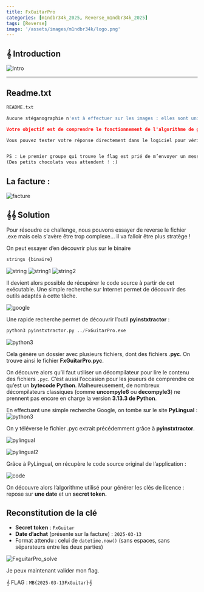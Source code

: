 ```yaml
---
title: FxGuitarPro
categories: [m1ndbr34k_2025, Reverse_m1ndbr34k_2025]
tags: [Reverse]  
image: '/assets/images/m1ndbr34k/logo.png'
---
```


## 𝄞 Introduction

![Intro](/assets/images/m1ndbr34k_2025/Reverse/FxGuitarPro/intro.png)

---

## Readme.txt 
```python
README.txt

Aucune stéganographie n'est à effectuer sur les images : elles sont uniquement nécessaires au bon fonctionnement du logiciel.

Votre objectif est de comprendre le fonctionnement de l'algorithme de génération de la clé de licence, afin de retrouver celle de votre ami !

Vous pouvez tester votre réponse directement dans le logiciel pour vérifier si vous avez trouvé la bonne clé de licence ou non.


PS : Le premier groupe qui trouve le flag est prié de m’envoyer un message privé sur Discord : fxoverflow
(Des petits chocolats vous attendent ! :)
```

## La facture : 
![facture](/assets/images/m1ndbr34k_2025/Reverse/FxGuitarPro/facture.webp)

## 𝄞𝄞 Solution

Pour résoudre ce challenge, nous pouvons essayer de reverse le fichier .exe mais cela s'avère être trop complexe… il va falloir être plus stratège !

On peut essayer d’en découvrir plus sur le binaire

```python
strings {binaire}
```
![string](/assets/images/m1ndbr34k_2025/Reverse/FxGuitarPro/strings.webp)
![string1](/assets/images/m1ndbr34k_2025/Reverse/FxGuitarPro/strings2.webp)
![string2](/assets/images/m1ndbr34k_2025/Reverse/FxGuitarPro/strings3.webp)

Il devient alors possible de récupérer le code source à partir de cet exécutable. Une simple recherche sur Internet permet de découvrir des outils adaptés à cette tâche.

![google](/assets/images/m1ndbr34k_2025/Reverse/FxGuitarPro/google.webp)

Une rapide recherche permet de découvrir l’outil **pyinstxtractor** :

```python
python3 pyinstxtractor.py ../FxGuitarPro.exe
```

![python3](/assets/images/m1ndbr34k_2025/Reverse/FxGuitarPro/python3.webp)

Cela génère un dossier avec plusieurs fichiers, dont des fichiers .**pyc**. On trouve ainsi le fichier **FxGuitarPro.pyc**. 

On découvre alors qu’il faut utiliser un décompilateur pour lire le contenu des fichiers `.pyc`.
C’est aussi l’occasion pour les joueurs de comprendre ce qu’est un **bytecode Python**.
Malheureusement, de nombreux décompilateurs classiques (comme **uncompyle6** ou **decompyle3**) ne prennent pas encore en charge la version **3.13.3 de Python**.

En effectuant une simple recherche Google, on tombe sur le site **PyLingual** :
![python3](/assets/images/m1ndbr34k_2025/Reverse/FxGuitarPro/google2.webp)

On y téléverse le fichier .pyc extrait précédemment grâce à **pyinstxtractor**.

![pylingual](/assets/images/m1ndbr34k_2025/Reverse/FxGuitarPro/pylingual.webp)

![pylingual2](/assets/images/m1ndbr34k_2025/Reverse/FxGuitarPro/pylingual2.webp)

Grâce à PyLingual, on récupère le code source original de l’application :

![code](/assets/images/m1ndbr34k_2025/Reverse/FxGuitarPro/code.webp)

On découvre alors l’algorithme utilisé pour générer les clés de licence :
repose sur **une date** et un **secret token.**

## Reconstitution de la clé

- **Secret token** : `FxGuitar`
- **Date d’achat** (présente sur la facture) : `2025-03-13`
- Format attendu : celui de `datetime.now()` (sans espaces, sans séparateurs entre les deux parties)

![FxguitarPro_solve](/assets/images/m1ndbr34k_2025/Reverse/FxGuitarPro/FxGuitarPro.webp)

Je peux maintenant valider mon flag.

𝄞 FLAG : `MB{2025-03-13FxGuitar}`𝄞